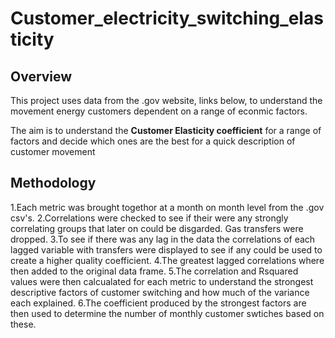 # Customer_electricity_switching_elasticity

## Overview
This project uses data from the .gov website, links below, to understand the movement energy customers dependent on a range of econmic factors.

The aim is to understand the  **Customer Elasticity coefficient** for a range of factors and decide which ones are the best for a quick description of customer movement 

## Methodology 
1.Each metric was brought togethor at a month on month level from the .gov csv's.
2.Correlations were checked to see if their were any strongly correlating groups that later on could be disgarded. Gas transfers were dropped.
3.To see if there was any lag in the data the correlations of each lagged variable with transfers were displayed to see if any could be used to create a higher         quality coefficient.
4.The greatest lagged correlations where then added to the original data frame.
5.The correlation and Rsquared values were then calcualated for each metric to understand the strongest descriptive factors of customer switching and how much of       the variance each explained.
6.The coefficient produced by the strongest factors are then used to determine the number of monthly customer swtiches based on these.

#
